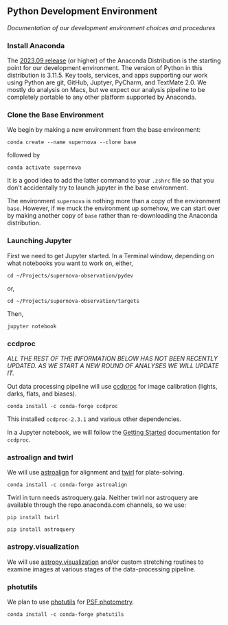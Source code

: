 ## Python Development Environment

*Documentation of our development environment choices and procedures*

### Install Anaconda

The [2023.09 release](https://www.anaconda.com/blog/new-release-anaconda-distribution-2023-9-and-more) (or higher) of the Anaconda Distribution is the starting point for our development environment. The version of Python in this distribution is 3.11.5. Key tools, services, and apps supporting our work using Python are git, GitHub, Juptyer, PyCharm, and TextMate 2.0. We mostly do analysis on Macs, but we expect our analysis pipeline to be completely portable to any other platform supported by Anaconda.

### Clone the Base Environment

We begin by making a new environment from the base environment:

`conda create --name supernova --clone base`

followed by

`conda activate supernova`

It is a good idea to add the latter command to your `.zshrc` file so that you don't accidentally try to launch jupyter in the base environment.

The environment `supernova` is nothing more than a copy of the environment `base`. However, if we muck the environment up somehow, we can start over by making another copy of `base` rather than re-downloading the Anaconda distribution.

### Launching  Jupyter

First we need to get Jupyter started. In a Terminal window, depending on what notebooks you want to work on, either,

`cd ~/Projects/supernova-observation/pydev`

or,

`cd ~/Projects/supernova-observation/targets`

Then,

`jupyter notebook`

### ccdproc

*ALL THE REST OF THE INFORMATION BELOW HAS NOT BEEN RECENTLY UPDATED. AS WE START A NEW ROUND OF ANALYSES WE WILL UPDATE IT.*

Out data processing pipeline will use [ccdproc](https://ccdproc.readthedocs.io/en/latest/) for image calibration (lights, darks, flats, and biases).

`conda install -c conda-forge ccdproc`

This installed `ccdproc-2.3.1` and various other dependencies.

In a Jupyter notebook, we will follow the [Getting Started](https://ccdproc.readthedocs.io/en/latest/getting_started.html) documentation for `ccdproc`.

### astroalign and twirl

We will use [astroalign](https://astroalign.quatrope.org/en/latest/) for alignment and [twirl](https://github.com/lgrcia/twirl) for plate-solving.

`conda install -c conda-forge astroalign`

Twirl in turn needs astroquery.gaia. Neither twirl nor astroquery are available through the repo.anaconda.com channels, so we use:

`pip install twirl`

`pip install astroquery`

### astropy.visualization

We will use [astropy.visualization](https://docs.astropy.org/en/stable/visualization/index.html) and/or custom stretching routines to examine images at various stages of the data-processing pipeline.

### photutils

We plan to use [photutils](https://photutils.readthedocs.io/en/stable/getting_started.html) for [PSF photometry](https://photutils.readthedocs.io/en/stable/psf.html).

`conda install -c conda-forge photutils`
